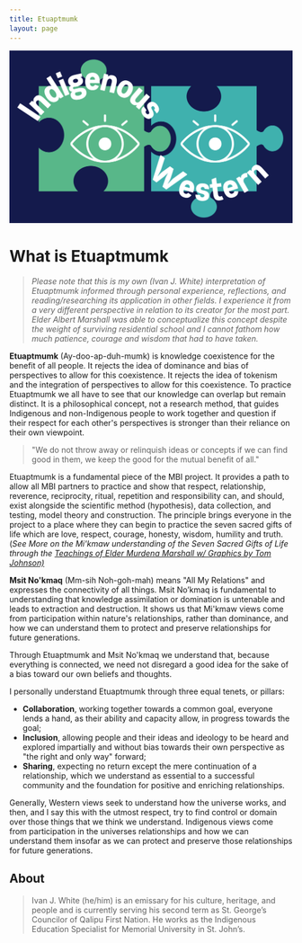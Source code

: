 ```yaml
---
title: Etuaptmumk
layout: page
---
```

![puzzle](/assets/img/etuaptmumk_puzzle.png)

# What is Etuaptmumk

> *Please note that this is my own (Ivan J. White) interpretation of Etuaptmumk informed through personal experience, reflections, and reading/researching its application in other fields. I experience it from a very different perspective in relation to its creator for the most part. Elder Albert Marshall was able to conceptualize this concept despite the weight of surviving residential school and I cannot fathom how much patience, courage and wisdom that had to have taken.*

**Etuaptmumk** (Ay-doo-ap-duh-mumk) is knowledge coexistence for the benefit of all people. It rejects the idea of dominance and bias of perspectives to allow for this coexistence. It rejects the idea of tokenism and the integration of perspectives to allow for this coexistence. To practice Etuaptmumk we all have to see that our knowledge can overlap but remain distinct.  It is a philosophical concept, not a research method, that guides Indigenous and non-Indigenous people to work together and question if their respect for each other's perspectives is stronger than their reliance on their own viewpoint.

> "We do not throw away or relinquish ideas or concepts if we can find good in them, we keep the good for the mutual benefit of all."

Etuaptmumk is a fundamental piece of the MBI project. It provides a path to allow all MBI partners to practice and show that respect, relationship, reverence, reciprocity, ritual, repetition and responsibility can, and should, exist alongside the scientific method (hypothesis), data collection, and testing, model theory and construction. The principle brings everyone in the project to a place where they can begin to practice the seven sacred gifts of life which are love, respect, courage, honesty, wisdom, humility and truth.  (_See More on the Mi'kmaw understanding of the Seven Sacred Gifts of Life through the [Teachings of Elder Murdena Marshall w/ Graphics by Tom Johnson)](http://www.integrativescience.ca/uploads/activities/Murdena-Seven-Sacred-Gifts.pdf)_ 

 

**Msit No'kmaq** (Mm-sih Noh-goh-mah) means "All My Relations" and expresses the connectivity of all things. Msit No’kmaq is fundamental to understanding that knowledge assimilation or domination is untenable and leads to extraction and destruction. It shows us that Mi'kmaw views come from participation within nature's relationships, rather than dominance, and how we can understand them to protect and preserve relationships for future generations.   

Through Etuaptmumk and Msit No'kmaq we understand that, because everything is connected, we need not disregard a good idea for the sake of a bias toward our own beliefs and thoughts.   

I personally understand Etuaptmumk through three equal tenets, or pillars:  



* **Collaboration**, working together towards a common goal, everyone lends a hand, as their ability and capacity allow, in progress towards the goal;
* **Inclusion**, allowing people and their ideas and ideology to be heard and explored impartially and without bias towards their own perspective as "the right and only way" forward;
* **Sharing**, expecting no return except the mere continuation of a relationship, which we understand as essential to a successful community and the foundation for positive and enriching relationships.  

Generally, Western views seek to understand how the universe works, and then, and I say this with the utmost respect, try to find control or domain over those things that we think we understand. Indigenous views come from participation in the universes relationships and how we can understand them insofar as we can protect and preserve those relationships for future generations.

## About
> Ivan J. White (he/him) is an emissary for his culture, heritage, and people and is currently serving his second term as St. George’s Councilor of Qalipu First Nation. He works as the Indigenous Education Specialist for Memorial University in St. John’s.
